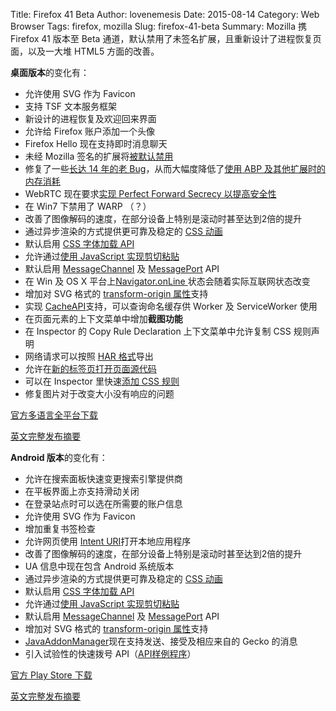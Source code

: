 ﻿Title: Firefox 41 Beta
Author: lovenemesis
Date: 2015-08-14
Category: Web Browser
Tags: firefox, mozilla
Slug: firefox-41-beta
Summary: Mozilla 携 Firefox 41 版本至 Beta 通道，默认禁用了未签名扩展，且重新设计了进程恢复页面，以及一大堆 HTML5 方面的改善。

**桌面版本**的变化有：

* 允许使用 SVG 作为 Favicon
* 支持 TSF 文本服务框架
* 新设计的进程恢复及欢迎回来界面
* 允许给 Firefox 账户添加一个头像
* Firefox Hello 现在支持即时消息聊天
* 未经 Mozilla 签名的扩展将[被默认禁用](https://support.mozilla.org/kb/add-on-signing-in-firefox)
* 修复了一些[长达 14 年的老 Bug](https://bugzilla.mozilla.org/show_bug.cgi?id=77999)，从而大幅度降低了[使用 ABP 及其他扩展时的内存消耗](https://blog.mozilla.org/nnethercote/2015/07/01/firefox-41-will-use-less-memory-when-running-adblock-plus/)
* WebRTC 现在要求[实现 Perfect Forward Secrecy 以提高安全性](https://hacks.mozilla.org/2015/02/webrtc-requires-perfect-forward-secrecy-pfs-starting-in-firefox-38/)
* 在 Win7 下禁用了 WARP （？）
* 改善了图像解码的速度，在部分设备上特别是滚动时甚至达到2倍的提升
* 通过异步渲染的方式提供更可靠及稳定的 [CSS 动画](https://wiki.mozilla.org/Platform/GFX/OffMainThreadCompositing#CSS_Animations)
* 默认启用 [CSS 字体加载 API](http://dev.w3.org/csswg/css-font-loading/)
* 允许通过[使用 JavaScript 实现剪切粘贴](https://developer.mozilla.org/docs/Web/API/Document/execCommand)
* 默认启用 [MessageChannel](https://developer.mozilla.org/en-US/docs/Web/API/MessageChannel) 及 [MessagePort](https://developer.mozilla.org/docs/Web/API/MessagePort) API
* 在 Win 及 OS X 平台上[Navigator.onLine ](https://developer.mozilla.org/docs/Web/API/NavigatorOnLine/onLine)状态会随着实际互联网状态改变
* 增加对 SVG 格式的 [transform-origin 属性](https://developer.mozilla.org/docs/Web/CSS/transform-origin)支持
* 实现 [CacheAPI](https://developer.mozilla.org/docs/Web/API/CacheStorage)支持，可以查询命名缓存供 Worker 及 ServiceWorker 使用
* 在页面元素的上下文菜单中增加**截图功能**
* 在 Inspector 的 Copy Rule Declaration 上下文菜单中允许复制 CSS 规则声明
* 网络请求可以按照 [HAR 格式](http://www.softwareishard.com/blog/har-12-spec/)导出
* 允许在[新的标签页打开页面源代码](https://hacks.mozilla.org/2015/07/developer-edition-41-view-source-in-a-tab-screenshot-elements-har-files-and-more/)
* 可以在 Inspector 里快速[添加 CSS 规则](https://developer.mozilla.org/en-US/docs/Tools/Page_Inspector/How_to/Examine_and_edit_CSS#Add_rules)
* 修复图片对于改变大小没有响应的问题

[官方多语言全平台下载](https://www.mozilla.org/en-US/firefox/beta/all/)

[英文完整发布摘要](https://www.mozilla.org/en-US/firefox/beta/notes/)

**Android 版本**的变化有：

* 允许在搜索面板快速变更搜索引擎提供商
* 在平板界面上亦支持滑动关闭
* 在登录站点时可以选在所需要的账户信息
* 允许使用 SVG 作为 Favicon
* 增加重复书签检查
* 允许网页使用 [Intent URI](https://developer.chrome.com/multidevice/android/intents)打开本地应用程序
* 改善了图像解码的速度，在部分设备上特别是滚动时甚至达到2倍的提升
* UA 信息中现在包含 Android 系统版本
* 通过异步渲染的方式提供更可靠及稳定的 [CSS 动画](https://wiki.mozilla.org/Platform/GFX/OffMainThreadCompositing#CSS_Animations)
* 默认启用 [CSS 字体加载 API](http://dev.w3.org/csswg/css-font-loading/)
* 允许通过[使用 JavaScript 实现剪切粘贴](https://developer.mozilla.org/docs/Web/API/Document/execCommand)
* 默认启用 [MessageChannel](https://developer.mozilla.org/en-US/docs/Web/API/MessageChannel) 及 [MessagePort](https://developer.mozilla.org/docs/Web/API/MessagePort) API
* 增加对 SVG 格式的 [transform-origin 属性](https://developer.mozilla.org/docs/Web/CSS/transform-origin)支持
* [JavaAddonManager](https://developer.mozilla.org/Add-ons/Firefox_for_Android/API/JavaAddonManager.jsm)现在支持发送、接受及相应来自的 Gecko 的消息
* 引入试验性的快速拨号 API（[API样例程序](https://github.com/pocmo/speed-dial)）

[官方 Play Store 下载](https://play.google.com/store/apps/details?id=org.mozilla.firefox_beta&referrer=utm_source%3Dmozilla%26utm_medium%3DReferral%26utm_campaign%3Dmozilla-org)

[英文完整发布摘要](https://www.mozilla.org/en-US/firefox/android/beta/notes/)
